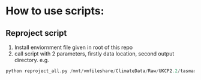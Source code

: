 # How to use scripts: 


## Reproject script 

1. Install enviornment file given in root of this repo 
2. call script with 2 parameters, firstly data location, second output directory. e.g.
``` python
python reproject_all.py /mnt/vmfileshare/ClimateData/Raw/UKCP2.2/tasmax/01/latest/ test_output/
```


